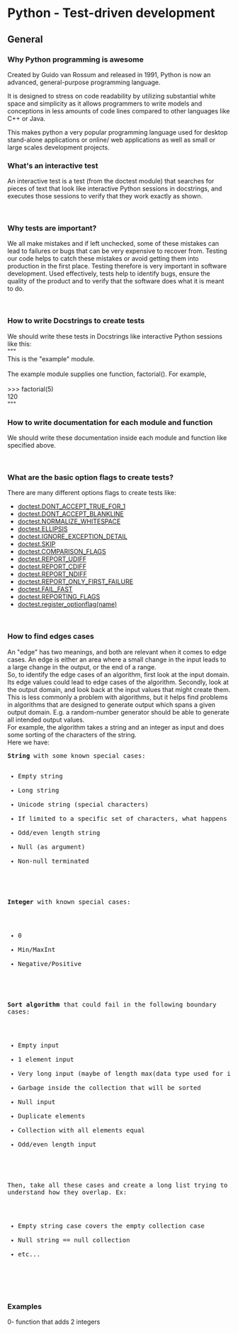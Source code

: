 <h1>Python - Test-driven development</h1>
<h2>General</h2>
<h3>Why Python programming is awesome</h3>
Created by Guido van Rossum and released in 1991, Python is now an advanced, general-purpose programming language.

It is designed to stress on code readability by utilizing substantial white space and simplicity as it allows programmers to write models and conceptions in less amounts of code lines compared to other languages like C++ or Java.

This makes python a very popular programming language used for desktop stand-alone applications or online/ web applications as well as small or large scales development projects.</br>
<h3>What's an interactive test</h3>
<p>An interactive test is a test (from the doctest module) that searches for pieces of text that look like interactive Python sessions in docstrings, and executes those sessions to verify that they work exactly as shown.</p></br>

<h3>Why tests are important?</h3>
<p>We all make mistakes and if left unchecked, some of these mistakes can lead to failures or bugs that can be very expensive to recover from. Testing our code helps to catch these mistakes or avoid getting them into production in the first place. Testing therefore is very important in software development. Used effectively, tests help to identify bugs, ensure the quality of the product and to verify that the software does what it is meant to do.</p></br>

<h3>How to write Docstrings to create tests</h3>
<p>We should write these tests in Docstrings like interactive Python sessions like this:</br>
"""</br>
This is the "example" module.</br>
</br>
The example module supplies one function, factorial().  For example,</br>
</br>
>>> factorial(5)</br>
120</br>
"""
</p>

<h3>How to write documentation for each module and function</h3>
<p>We should write these documentation inside each module and function like specified above.</p></br>

<h3>What are the basic option flags to create tests?</h3>
<p>There are many different options flags to create tests like:</p>
<ul>
<li><a href="https://docs.python.org/3.4/library/doctest.html#doctest.DONT_ACCEPT_TRUE_FOR_1">doctest.DONT_ACCEPT_TRUE_FOR_1</a></li>
<li><a href="https://docs.python.org/3.4/library/doctest.html#doctest.DONT_ACCEPT_BLANKLINE">doctest.DONT_ACCEPT_BLANKLINE</a></li>
<li><a href="https://docs.python.org/3.4/library/doctest.html#doctest.NORMALIZE_WHITESPACE">doctest.NORMALIZE_WHITESPACE</a></li>
<li><a href="https://docs.python.org/3.4/library/doctest.html#doctest.ELLIPSIS">doctest.ELLIPSIS</a></li>
<li><a href="https://docs.python.org/3.4/library/doctest.html#doctest.IGNORE_EXCEPTION_DETAIL">doctest.IGNORE_EXCEPTION_DETAIL</a></li>
<li><a href="https://docs.python.org/3.4/library/doctest.html#doctest.SKIP">doctest.SKIP</a></li>
<li><a href="https://docs.python.org/3.4/library/doctest.html#doctest.COMPARISON_FLAGS">doctest.COMPARISON_FLAGS</a></li>
<li><a href="https://docs.python.org/3.4/library/doctest.html#doctest.REPORT_UDIFF">doctest.REPORT_UDIFF</a></li>
<li><a href="https://docs.python.org/3.4/library/doctest.html#doctest.REPORT_CDIFF">doctest.REPORT_CDIFF</a></li>
<li><a href="https://docs.python.org/3.4/library/doctest.html#doctest.REPORT_NDIFF">doctest.REPORT_NDIFF</a></li>
<li><a href="https://docs.python.org/3.4/library/doctest.html#doctest.REPORT_ONLY_FIRST_FAILURE">doctest.REPORT_ONLY_FIRST_FAILURE</a></li>
<li><a href="https://docs.python.org/3.4/library/doctest.html#doctest.FAIL_FAST">doctest.FAIL_FAST</a></li>
<li><a href="https://docs.python.org/3.4/library/doctest.html#doctest.REPORTING_FLAGS">doctest.REPORTING_FLAGS</a></li>
<li><a href="https://docs.python.org/3.4/library/doctest.html#doctest.register_optionflag">doctest.register_optionflag(name)</a></li>
</ul></br>

<h3>How to find edges cases</h3>
<p>An "edge" has two meanings, and both are relevant when it comes to edge cases. An edge is either an area where a small change in the input leads to a large change in the output, or the end of a range. </br>So, to identify the edge cases of an algorithm, first look at the input domain. Its edge values could lead to edge cases of the algorithm. Secondly, look at the output domain, and look back at the input values that might create them. This is less commonly a problem with algorithms, but it helps find problems in algorithms that are designed to generate output which spans a given output domain. E.g. a random-number generator should be able to generate all intended output values. </br>For example, the algorithm takes a string and an integer as input and does some sorting of the characters of the string. </br>Here we have:</br>
<pre>
<b>String</b> with some known special cases:
<ul>
<li>Empty string</li>
<li>Long string</li>
<li>Unicode string (special characters)</li>
<li>If limited to a specific set of characters, what happens when some are not in the range</li>
<li>Odd/even length string</li>
<li>Null (as argument)</li>
<li>Non-null terminated</li>
</ul>

<b>Integer</b> with known special cases:
<ul>
<li>0</li>
<li>Min/MaxInt</li>
<li>Negative/Positive</li>
</ul>

<b>Sort algorithm</b> that could fail in the following boundary cases:
<ul>
<li>Empty input</li>
<li>1 element input</li>
<li>Very long input (maybe of length max(data type used for index))</li>
<li>Garbage inside the collection that will be sorted</li>
<li>Null input</li>
<li>Duplicate elements</li>
<li>Collection with all elements equal</li>
<li>Odd/even length input</li>
</ul>

Then, take all these cases and create a long list trying to understand how they overlap. Ex:
<ul>
<li>Empty string case covers the empty collection case</li>
<li>Null string == null collection</li>
<li>etc...</li>
</ul>
</pre>
</p></br>

<h3>Examples</h3>
0- function that adds 2 integers</br>
